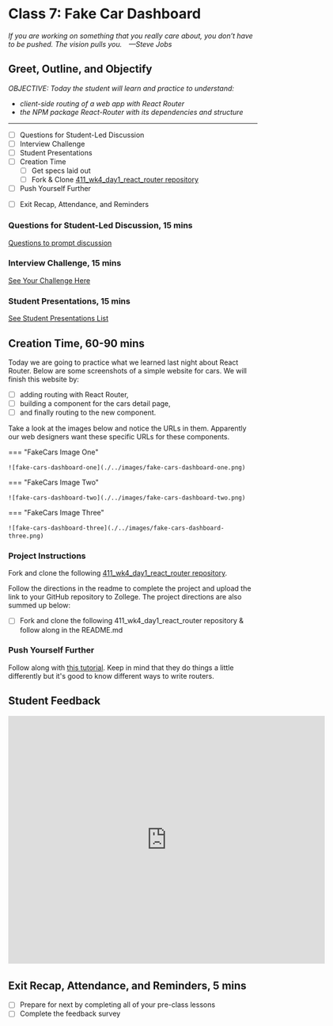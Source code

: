 # Class 7: Fake Car Dashboard

<!-- ! HIDE FROM STUDENT; INSTRUCTOR ONLY CONTENT -->
<!-- ## Instructor Only Content - HIDE FROM STUDENTS -->
<!-- 

## KNOW YOUR STUDENT. KNOW THE CONTEXT.

Learning doesn’t happen in a vacuum. It’s progressively built on top of fundamental understandings over time and with effort. It can also be crafted to plan for future understandings. It’s all about context.

Obviously, your students will know more on Day 10 than they know on day 1 but the fact remains they still have a context for what they’re learning on Day 1. That context may be Object-Oriented Design or it may only be knowing how to search on Google, either way when you know their previous understandings you can relate it to what they’re currently learning and build upon their current knowledge.

In the beginning, relating programming concepts to your students can be challenging but a surefire way not to relate to their current understanding is to not ask them what they know. Learning about what their past careers are, what their hobbies are, their previous experiences, and what they know about programming so far will give you tools to use to help them understand the lesson.

- [ ] Get to Know Your Students

- [ ] Follow the Icebreaker Activity on Day 1 of 101

- [ ] Bring in a new “Meet & Greet” activity

- [ ] Read their blogs!

- [ ] Pay attention to their presentations

- [ ] Talk with your students before and after class. -->
<!-- ! END INSTRUCTOR ONLY CONTENT -->

*If you are working on something that you really care about, you don’t have to be pushed. The vision pulls you. —Steve Jobs*

## Greet, Outline, and Objectify

<!-- SMART: Specific, Measurable, Attainable, Relevant, and Timely. -->
<!-- https://examples.yourdictionary.com/well-written-examples-of-learning-objectives.html -->
  
*OBJECTIVE: Today the student will learn and practice to understand:*

* *client-side routing of a web app with React Router*
* *the NPM package React-Router with its dependencies and structure*

*****

- [ ] Questions for Student-Led Discussion
- [ ] Interview Challenge
- [ ] Student Presentations
- [ ] Creation Time
    * [ ] Get specs laid out
    * [ ] Fork & Clone [411_wk4_day1_react_router repository](https://github.com/AustinCodingAcademy/411_wk4_day1_react_router)
- [ ] Push Yourself Further
<!-- - [ ] Interview Questions: Blog to Show You Know -->
- [ ] Exit Recap, Attendance, and Reminders

### Questions for Student-Led Discussion, 15 mins
<!-- This section should be structured with the 5E model: https://lesley.edu/article/empowering-students-the-5e-model-explained -->

[Questions to prompt discussion](./../additionalResources/questionsForDiscussion/qfd-class-7.md)

### Interview Challenge, 15 mins
<!-- The last two E happen here: elaborate and evaluate  -->
<!-- this sections should have a challenge that can be solved with the skills they've learned since their last class. -->
<!-- ! HIDDEN CONTENT: INSTRUCTOR ONLY -->
[See Your Challenge Here](./../additionalResources/interviewChallenges.md)
<!-- ! END HIDDEN CONTENT: INSTRUCTOR ONLY -->

### Student Presentations, 15 mins

[See Student Presentations List](./../additionalResources/studentPresentations.md)

## Creation Time, 60-90 mins

Today we are going to practice what we learned last night about React Router. Below are some screenshots of a simple website for cars. We will finish this website by:

- [ ] adding routing with React Router,
- [ ] building a component for the cars detail page,
- [ ] and finally routing to the new component.

Take a look at the images below and notice the URLs in them. Apparently our web designers want these specific URLs for these components.

=== "FakeCars Image One"

    ![fake-cars-dashboard-one](./../images/fake-cars-dashboard-one.png)

=== "FakeCars Image Two"

    ![fake-cars-dashboard-two](./../images/fake-cars-dashboard-two.png)

=== "FakeCars Image Three"

    ![fake-cars-dashboard-three](./../images/fake-cars-dashboard-three.png)

### Project Instructions

Fork and clone the following [411_wk4_day1_react_router repository](https://github.com/AustinCodingAcademy/411_wk4_day1_react_router).

Follow the directions in the readme to complete the project and upload the link to your GitHub repository to Zollege. The project directions are also summed up below:


- [ ] Fork and clone the following 411_wk4_day1_react_router repository & follow along in the README.md

### Push Yourself Further

Follow along with [this tutorial](https://www.youtube.com/watch?v=59IXY5IDrBA). Keep in mind that they do things a little differently but it's good to know different ways to write routers.

## Student Feedback

<iframe src="https://docs.google.com/forms/d/e/1FAIpQLScjuL10i2xFGMWRwkjtgAL8F1Y5ipMPPjtTCDzkO1ZBcxUYZA/viewform?embedded=true" width="640" height="500" frameborder="0" marginheight="0" marginwidth="0">Loading…</iframe>

## Exit Recap, Attendance, and Reminders, 5 mins

- [ ] Prepare for next by completing all of your pre-class lessons
- [ ] Complete the feedback survey

<!-- <iframe id="openedx-zollege" src="https://openedx.zollege.com/feedback" style="width: 100%; height: 500px; border: 0">Browser not compatible.</iframe>
<script src="https://openedx.zollege.com/assets/index.js" type="application/javascript"></script> -->


<!-- TODO Create 3 question exit questions -->

<!-- TODO INSERT Student Feedback From -->

<!-- TODO INSERT *HIDDEN* Instructor Feedback Form -->

<!-- 
height/width = 1.777 ---- width="655" height="368"
cp workspace/resources/classOutlineTemplate.md docs/module-
 -->
